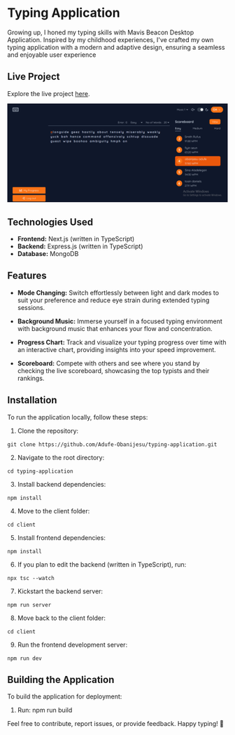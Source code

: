 # Typing Application

Growing up, I honed my typing skills with Mavis Beacon Desktop Application. Inspired by my childhood experiences, I've crafted my own typing application with a modern and adaptive design, ensuring a seamless and enjoyable user experience

## Live Project

Explore the live project [here](https://typing-eight-chi.vercel.app/).

![Typing Application](./public/typing.png)

## Technologies Used

- **Frontend:** Next.js (written in TypeScript)
- **Backend:** Express.js (written in TypeScript)
- **Database:** MongoDB

## Features

- **Mode Changing:** Switch effortlessly between light and dark modes to suit your preference and reduce eye strain during extended typing sessions.

- **Background Music:** Immerse yourself in a focused typing environment with background music that enhances your flow and concentration.

- **Progress Chart:** Track and visualize your typing progress over time with an interactive chart, providing insights into your speed improvement.

- **Scoreboard:** Compete with others and see where you stand by checking the live scoreboard, showcasing the top typists and their rankings.

## Installation

To run the application locally, follow these steps:

1. Clone the repository:
```
git clone https://github.com/Adufe-Obanijesu/typing-application.git
```
2. Navigate to the root directory:
```
cd typing-application
```

3. Install backend dependencies:
```
npm install
```

4. Move to the client folder:
```
cd client
```

5. Install frontend dependencies:
```
npm install
```

6. If you plan to edit the backend (written in TypeScript), run:
```
npx tsc --watch
```

7. Kickstart the backend server:
```
npm run server
```

8. Move back to the client folder:
```
cd client
```

9. Run the frontend development server:
```
npm run dev
```

## Building the Application

To build the application for deployment:

1. Run:
npm run build



Feel free to contribute, report issues, or provide feedback. Happy typing! 🚀
